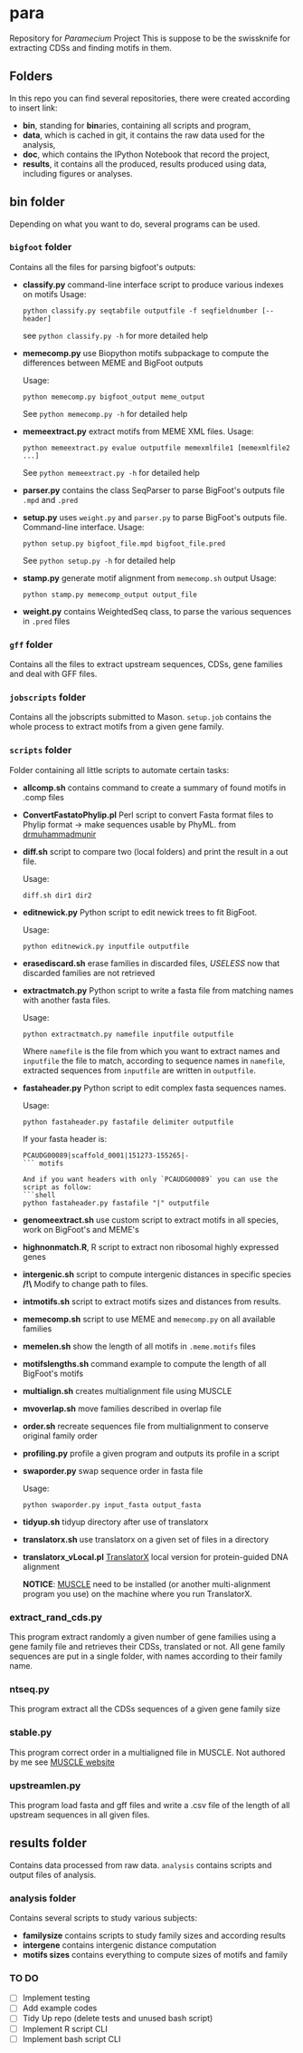 # para #
Repository for *Paramecium* Project
This is suppose to be the swissknife for extracting CDSs and finding motifs in them.

## Folders ##

In this repo you can find several repositories, there were created according to insert link:
+ **bin**, standing for **bin**aries, containing all scripts and program,
+ **data**, which is cached in git, it contains the raw data used for the analysis,
+ **doc**, which contains the IPython Notebook that record the project,
+ **results**, it contains all the produced, results produced using data, including figures or analyses.

## bin folder ##

Depending on what you want to do, several programs can be used.

### `bigfoot` folder ###

Contains all the files for parsing bigfoot's outputs:

+ **classify.py** command-line interface script to produce various indexes on motifs
   Usage:
   ```shell
   python classify.py seqtabfile outputfile -f seqfieldnumber [--header]
   ```
   see `python classify.py -h` for more detailed help

+ **memecomp.py** use Biopython motifs subpackage to compute the differences between MEME and BigFoot outputs

   Usage:
   ```shell
   python memecomp.py bigfoot_output meme_output
   ```
   See `python memecomp.py -h` for detailed help

+ **memeextract.py** extract motifs from MEME XML files.
   Usage:
   ```shell
   python memeextract.py evalue outputfile memexmlfile1 [memexmlfile2 ...]
   ```
   See `python memeextract.py -h` for detailed help

+ **parser.py** contains the class SeqParser to parse BigFoot's outputs file `.mpd` and `.pred`

+ **setup.py** uses `weight.py` and `parser.py` to parse BigFoot's outputs file. Command-line interface.
   Usage:
   ```shell
   python setup.py bigfoot_file.mpd bigfoot_file.pred
   ```
   See `python setup.py -h` for detailed help
+ **stamp.py** generate motif alignment from `memecomp.sh` output
   Usage:
   ```shell
   python stamp.py memecomp_output output_file
   ```
+ **weight.py** contains WeightedSeq class, to parse the various sequences in `.pred` files

### `gff` folder ###

Contains all the files to extract upstream sequences, CDSs, gene families and deal with GFF files.

### `jobscripts` folder ###

Contains all the jobscripts submitted to Mason. `setup.job` contains the whole process to extract motifs from a given gene family.

### `scripts` folder ###

Folder containing all little scripts to automate certain tasks:

+ **allcomp.sh** contains command to create a summary of found motifs in .comp files

+ **ConvertFastatoPhylip.pl** Perl script to convert Fasta format files to Phylip format -> make sequences usable by PhyML. from [drmuhammadmunir](https://github.com/drmuhammadmunir/perl)
+ **diff.sh** script to compare two (local folders) and print the result in a out file.

   Usage:
   ```shell
   diff.sh dir1 dir2
   ```

+ **editnewick.py** Python script to edit newick trees to fit BigFoot.

   Usage: 
   ```shell
   python editnewick.py inputfile outputfile
   ```

+ **erasediscard.sh** erase families in discarded files, *USELESS* now that discarded families are not retrieved

+ **extractmatch.py** Python script to write a fasta file from matching names with another fasta files.

   Usage:
   ```shell
   python extractmatch.py namefile inputfile outputfile
   ```
   
   Where `namefile` is the file from which you want to extract names and `inputfile` the file to match, according to sequence names in `namefile`, extracted sequences from `inputfile` are written in `outputfile`.

+ **fastaheader.py** Python script to edit complex fasta sequences names.
   
   Usage:
   ```shell
   python fastaheader.py fastafile delimiter outputfile
   ```
   
   If your fasta header is:
   ```
   PCAUDG00089|scaffold_0001|151273-155265|-
   ``` motifs
   
   And if you want headers with only `PCAUDG00089` you can use the script as follow:
   ```shell
   python fastaheader.py fastafile "|" outputfile
   ```

+ **genomeextract.sh** use custom script to extract motifs in all species, work on BigFoot's and MEME's

+ **highnonmatch.R**, R script to extract non ribosomal highly expressed genes 

+ **intergenic.sh** script to compute intergenic distances in specific species
   **/!\\** Modify to change path to files.

+ **intmotifs.sh** script to extract motifs sizes and distances from results.
+ **memecomp.sh** script to use MEME and `memecomp.py` on all available families
+ **memelen.sh** show the length of all motifs in `.meme.motifs` files
+ **motifslengths.sh** command example to compute the length of all BigFoot's motifs
+ **multialign.sh** creates multialignment file using MUSCLE
+ **mvoverlap.sh** move families described in overlap file
+ **order.sh** recreate sequences file from multialignment to conserve original family order
+ **profiling.py** profile a given program and outputs its profile in a script
+ **swaporder.py** swap sequence order in fasta file

   Usage:
   ```shell
   python swaporder.py input_fasta output_fasta
   ```
   
+ **tidyup.sh** tidyup directory after use of translatorx
+ **translatorx.sh** use translatorx on a given set of files in a directory
+ **translatorx_vLocal.pl** [TranslatorX](http://translatorx.co.uk/) local version for protein-guided DNA alignment
   
   **NOTICE**: [MUSCLE](http://drive5.com/muscle/) need to be installed (or another multi-alignment program you use) on the machine where you run TranslatorX.

### extract_rand_cds.py ###

This program extract randomly a given number of gene families using a gene family file and retrieves their CDSs, translated or not.
All gene family sequences are put in a single folder, with names according to their family name.

### ntseq.py ###

This program extract all the CDSs sequences of a given gene family size

### stable.py ###

This program correct order in a multialigned file in MUSCLE. Not authored by me see [MUSCLE website](http://drive5.com/muscle/stable.html)

### upstreamlen.py ###

This program load fasta and gff files and write a .csv file of the length of all upstream sequences in all given files.

## results folder ##

Contains data processed from raw data. `analysis` contains scripts and output files of analysis.

### analysis folder ###

Contains several scripts to study various subjects:

+ **familysize** contains scripts to study family sizes and according results
+ **intergene** contains intergenic distance computation
+ **motifs sizes** contains everything to compute sizes of motifs and family

### TO DO ###

- [ ] Implement testing
- [ ] Add example codes
- [ ] Tidy Up repo (delete tests and unused bash script)
- [ ] Implement R script CLI
- [ ] Implement bash script CLI 